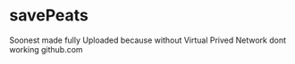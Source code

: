 # savePeats
Soonest  made fully
Uploaded because without Virtual Prived Network dont working github.com 
